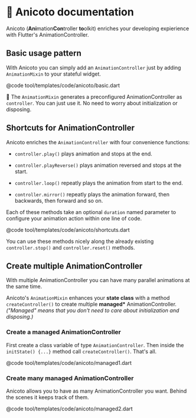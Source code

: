 
# 🎥 Anicoto documentation

Anicoto (**Ani**mation**Con**troller **to**olkit) enriches your developing expierience with Flutter's AnimationController.

## Basic usage pattern

With Anicoto you can simply add an `AnimationController` just by adding `AnimationMixin` to your stateful widget.

@code tool/templates/code/anicoto/basic.dart

💪 The `AnimationMixin` generates a preconfigured AnimationController as  `controller`. You can just use it. No need to worry about initialization or disposing.


## Shortcuts for AnimationController

Anicoto enriches the `AnimationController` with four convenience functions:

- `controller.play()` plays animation and stops at the end.

- `controller.playReverse()` plays animation reversed and stops at the start.

- `controller.loop()` repeatly plays the animation from start to the end.

- `controller.mirror()` repeatly plays the animation forward, then backwards, then forward and so on.

Each of these methods take an optional `duration` named parameter to configure your animation action within one line of code.

@code tool/templates/code/anicoto/shortcuts.dart

You can use these methods nicely along the already existing `controller.stop()` and `controller.reset()` methods.


## Create multiple AnimationController

With multiple AnimationController you can have many parallel animations at the same time.

Anicoto's `AnimationMixin` enhances your **state class** with a method `createController()` to create multiple **managed\*** AnimationController. *("Managed" means that you don't need to care about initialization and disposing.)*

### Create a managed AnimationController

First create a class variable of type `AnimationController`. Then inside the `initState() {...}` method call `createController()`. That's all.

@code tool/templates/code/anicoto/managed1.dart

### Create many managed AnimationController

Anicoto allows you to have as many AnimationController you want. Behind the scenes it keeps track of them.

@code tool/templates/code/anicoto/managed2.dart
